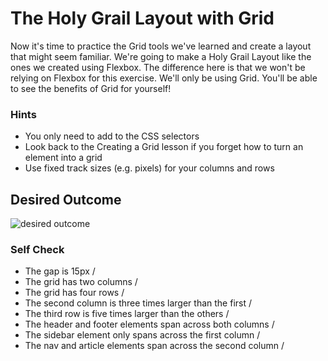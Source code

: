 # The Holy Grail Layout with Grid

Now it's time to practice the Grid tools we've learned and create a layout that might seem familiar. We're going to make a Holy Grail Layout like the ones we created using Flexbox. The difference here is that we won't be relying on Flexbox for this exercise. We'll only be using Grid. You'll be able to see the benefits of Grid for yourself!

### Hints

- You only need to add to the CSS selectors
- Look back to the Creating a Grid lesson if you forget how to turn an element into a grid
- Use fixed track sizes (e.g. pixels) for your columns and rows

## Desired Outcome

![desired outcome](./desired-outcome.png)

### Self Check

- The gap is 15px /
- The grid has two columns /
- The grid has four rows /
- The second column is three times larger than the first /
- The third row is five times larger than the others /
- The header and footer elements span across both columns /
- The sidebar element only spans across the first column /
- The nav and article elements span across the second column /
